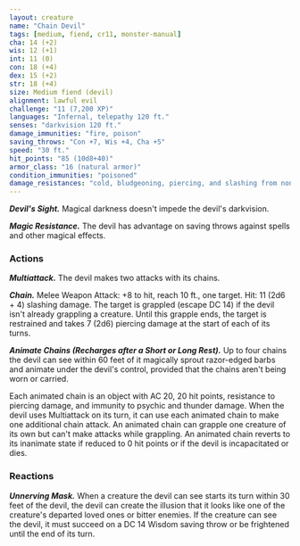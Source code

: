 ```yaml
---
layout: creature
name: "Chain Devil"
tags: [medium, fiend, cr11, monster-manual]
cha: 14 (+2)
wis: 12 (+1)
int: 11 (0)
con: 18 (+4)
dex: 15 (+2)
str: 18 (+4)
size: Medium fiend (devil)
alignment: lawful evil
challenge: "11 (7,200 XP)"
languages: "Infernal, telepathy 120 ft."
senses: "darkvision 120 ft."
damage_immunities: "fire, poison"
saving_throws: "Con +7, Wis +4, Cha +5"
speed: "30 ft."
hit_points: "85 (10d8+40)"
armor_class: "16 (natural armor)"
condition_immunities: "poisoned"
damage_resistances: "cold, bludgeoning, piercing, and slashing from nonmagical weapons that aren't silvered"
---
```


***Devil's Sight.*** Magical darkness doesn't impede the devil's darkvision.

***Magic Resistance.*** The devil has advantage on saving throws against spells and other magical effects.

### Actions

***Multiattack.*** The devil makes two attacks with its chains.

***Chain.*** Melee Weapon Attack: +8 to hit, reach 10 ft., one target. Hit: 11 (2d6 + 4) slashing damage. The target is grappled (escape DC 14) if the devil isn't already grappling a creature. Until this grapple ends, the target is restrained and takes 7 (2d6) piercing damage at the start of each of its turns.

***Animate Chains (Recharges after a Short or Long Rest).*** Up to four chains the devil can see within 60 feet of it magically sprout razor-edged barbs and animate under the devil's control, provided that the chains aren't being worn or carried.

Each animated chain is an object with AC 20, 20 hit points, resistance to piercing damage, and immunity to psychic and thunder damage. When the devil uses Multiattack on its turn, it can use each animated chain to make one additional chain attack. An animated chain can grapple one creature of its own but can't make attacks while grappling. An animated chain reverts to its inanimate state if reduced to 0 hit points or if the devil is incapacitated or dies.

### Reactions

***Unnerving Mask.*** When a creature the devil can see starts its turn within 30 feet of the devil, the devil can create the illusion that it looks like one of the creature's departed loved ones or bitter enemies. If the creature can see the devil, it must succeed on a DC 14 Wisdom saving throw or be frightened until the end of its turn.